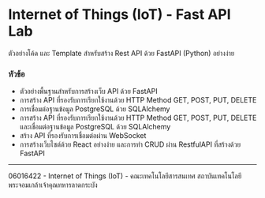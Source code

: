 # Internet of Things (IoT) - Fast API Lab

ตัวอย่างโค้ด และ Template สำหรับสร้าง Rest API ด้วย FastAPI (Python) อย่างง่าย

### หัวข้อ

- ตัวอย่างพื้นฐานสำหรับการสร้างเว็บ API ด้วย FastAPI
- การสร้าง API ที่รองรับการเรียกใช้งานด้วย HTTP Method GET, POST, PUT, DELETE
- การเชื่อมต่อฐานข้อมูล PostgreSQL ด้วย SQLAlchemy
- การสร้าง API ที่รองรับการเรียกใช้งานด้วย HTTP Method GET, POST, PUT, DELETE และเชื่อมต่อฐานข้อมูล PostgreSQL ด้วย SQLAlchemy
- สร้าง API ที่รองรับการเชื่อมต่อผ่าน WebSocket
- การสร้างเว็บไซต์ด้วย React อย่างง่าย และการทำ CRUD ผ่าน RestfulAPI ที่สร้างด้วย FastAPI

---

06016422 - Internet of Things (IoT) - คณะเทคโนโลยีสารสนเทศ สถาบันเทคโนโลยีพระจอมเกล้าเจ้าคุณทหารลาดกระบัง
